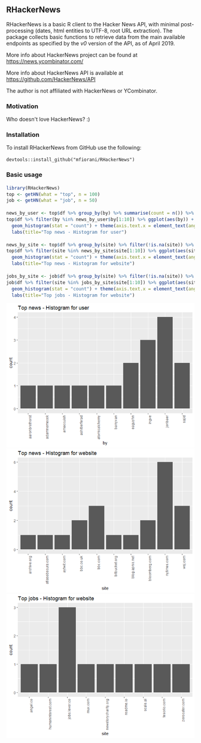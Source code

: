 ## RHackerNews

RHackerNews is a basic R client to the Hacker News API, with minimal post-processing (dates, html entities to UTF-8, root URL extraction). The package collects basic functions to retrieve data from the main available endpoints as specified by the *v0* version of the API, as of April 2019.

More info about HackerNews project can be found at https://news.ycombinator.com/

More info about HackerNews API is available at https://github.com/HackerNews/API

The author is not affiliated with HackerNews or YCombinator.

### Motivation
Who doesn't love HackerNews? :)

### Installation
To install RHackerNews from GitHub use the following:

`devtools::install_github("mfiorani/RHackerNews")`

### Basic usage
```R
library(RHackerNews)
top <- getHN(what = "top", n = 100)
job <- getHN(what = "job", n = 50)

news_by_user <- top$df %>% group_by(by) %>% summarise(count = n()) %>% arrange(desc(count))
top$df %>% filter(by %in% news_by_user$by[1:10]) %>% ggplot(aes(by)) +
  geom_histogram(stat = "count") + theme(axis.text.x = element_text(angle = 90, hjust = 1)) +
  labs(title="Top news - Histogram for user")

news_by_site <- top$df %>% group_by(site) %>% filter(!is.na(site)) %>% summarise(count = n()) %>% arrange(desc(count))
top$df %>% filter(site %in% news_by_site$site[1:10]) %>% ggplot(aes(site)) +
  geom_histogram(stat = "count") + theme(axis.text.x = element_text(angle = 90, hjust = 1)) +
  labs(title="Top news - Histogram for website")

jobs_by_site <- job$df %>% group_by(site) %>% filter(!is.na(site)) %>% summarise(count = n()) %>% arrange(desc(count))
job$df %>% filter(site %in% jobs_by_site$site[1:10]) %>% ggplot(aes(site)) +
  geom_histogram(stat = "count") + theme(axis.text.x = element_text(angle = 90, hjust = 1)) +
  labs(title="Top jobs - Histogram for website")
```


![Topstories by user](https://github.com/mfiorani/RHackerNews/raw/master/img/topstories_by_user.png "Top stories by user")
![Top stories by site](https://github.com/mfiorani/RHackerNews/raw/master/img/topstories_by_site.png "Top stories by site")
![Top jobs by site](https://github.com/mfiorani/RHackerNews/raw/master/img/jobstories_by_site.png "Top jobs by site")



